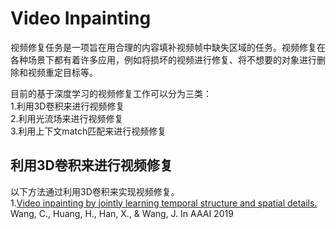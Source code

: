 # Video Inpainting  
视频修复任务是一项旨在用合理的内容填补视频帧中缺失区域的任务。视频修复在各种场景下都有着许多应用，例如将损坏的视频进行修复、将不想要的对象进行删除和视频重定目标等。 

目前的基于深度学习的视频修复工作可以分为三类：  
1.利用3D卷积来进行视频修复  
2.利用光流场来进行视频修复  
3.利用上下文match匹配来进行视频修复  

## 利用3D卷积来进行视频修复  
以下方法通过利用3D卷积来实现视频修复。  
1.[Video inpainting by jointly learning temporal structure and spatial details.](https://arxiv.org/abs/1806.08482) Wang, C., Huang, H., Han, X., & Wang, J. In AAAI 2019
